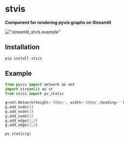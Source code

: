 # stvis
**Component for rendering pyvis graphs on Streamlit**


!["streamlit_stvis example"](image/stvis.png)
## Installation

```python
pip install stvis
```

## Example

```python
from pyvis import network as net
import streamlit as st
from stvis import pv_static

g=net.Network(height='500px', width='500px',heading='')
g.add_node(1)
g.add_node(2)
g.add_node(3)
g.add_edge(1,2)
g.add_edge(2,3) 

pv_static(g)
```

